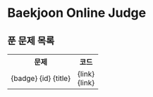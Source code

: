 # Baekjoon Online Judge

## 푼 문제 목록
<table>
  <tr>
    <th>문제</th>
    <th>코드</th>
  </tr>
  <tr>
    <td>{badge} {id} {title}</td>
    <td>{link} <br> {link}</td>
  </tr>
</table>